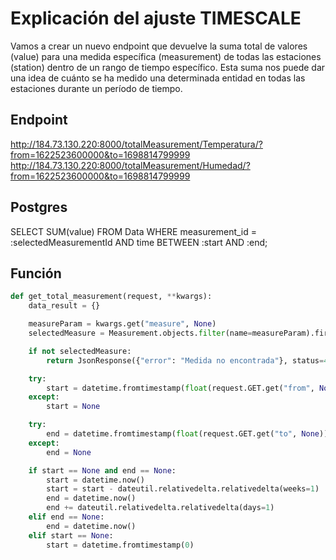 # Explicación del ajuste TIMESCALE
Vamos a crear un nuevo endpoint que devuelve la suma total de valores (value) para una medida específica (measurement) de todas las estaciones (station) dentro de un rango de tiempo específico. Esta suma nos puede dar una idea de cuánto se ha medido una determinada entidad en todas las estaciones durante un período de tiempo.

## Endpoint
http://184.73.130.220:8000/totalMeasurement/Temperatura/?from=1622523600000&to=1698814799999
http://184.73.130.220:8000/totalMeasurement/Humedad/?from=1622523600000&to=1698814799999

## Postgres
SELECT SUM(value) FROM Data 
WHERE measurement_id = :selectedMeasurementId AND time BETWEEN :start AND :end;

## Función
```python
def get_total_measurement(request, **kwargs):
    data_result = {}

    measureParam = kwargs.get("measure", None)
    selectedMeasure = Measurement.objects.filter(name=measureParam).first()

    if not selectedMeasure:
        return JsonResponse({"error": "Medida no encontrada"}, status=404)

    try:
        start = datetime.fromtimestamp(float(request.GET.get("from", None)) / 1000)
    except:
        start = None

    try:
        end = datetime.fromtimestamp(float(request.GET.get("to", None)) / 1000)
    except:
        end = None

    if start == None and end == None:
        start = datetime.now()
        start = start - dateutil.relativedelta.relativedelta(weeks=1)
        end = datetime.now()
        end += dateutil.relativedelta.relativedelta(days=1)
    elif end == None:
        end = datetime.now()
    elif start == None:
        start = datetime.fromtimestamp(0)
